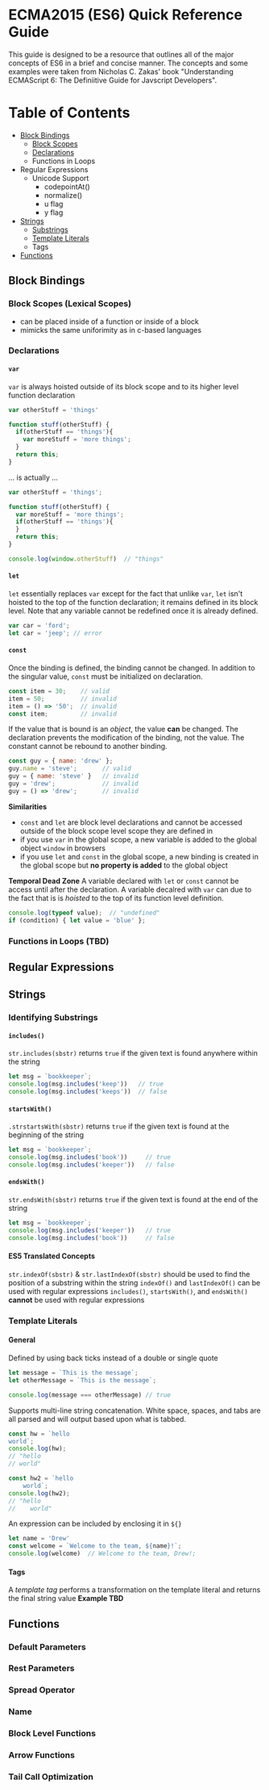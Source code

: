 # ECMA2015 (ES6) Quick Reference Guide
This guide is designed to be a resource that outlines all of the major concepts of ES6 in a brief and concise manner. The concepts and some examples were taken from Nicholas C. Zakas' book "Understanding ECMAScript 6: The Definiitive Guide for Javscript Developers".

# Table of Contents
  - [Block Bindings](#block-bindings)
    - [Block Scopes](#block-scopes-lexical-scopes)
    - [Declarations](#declarations)
    - Functions in Loops
  - Regular Expressions
    - Unicode Support
      - codepointAt()
      - normalize()
      - u flag
      - y flag
  - [Strings](#strings)
    - [Substrings](#substrings)
    - [Template Literals](#template-literals)
    - Tags
  - [Functions](#functions)


## Block Bindings
### Block Scopes (Lexical Scopes)
  - can be placed inside of a function or inside of a block
  - mimicks the same uniforimity as in c-based languages

### Declarations
#### `var`
`var` is always hoisted outside of its block scope and to its higher level function declaration
```js
var otherStuff = 'things'

function stuff(otherStuff) {
  if(otherStuff == 'things'){
    var moreStuff = 'more things';
  }
  return this;
}
```
... is actually ...
```js
var otherStuff = 'things';

function stuff(otherStuff) {
  var moreStuff = 'more things';
  if(otherStuff == 'things'){
  }
  return this;
}

console.log(window.otherStuff)  // "things"
```

#### `let`
`let` essentially replaces `var` except for the fact that unlike `var`, `let` isn't hoisted to the top of the function declaration; it remains defined in its block level. Note that any variable cannot be redefined once it is already defined.
```js
var car = 'ford';
let car = 'jeep'; // error
```

#### `const`
Once the binding is defined, the binding cannot be changed. In addition to the singular value, `const` must be initialized on declaration.
```javascript
const item = 30;    // valid
item = 50;          // invalid
item = () => '50';  // invalid
const item;         // invalid
```
If the value that is bound is an _object_, the value **can** be changed. The declaration prevents the modification of the binding, not the value. The constant cannot be rebound to another binding.
```js
const guy = { name: 'drew' };
guy.name = 'steve';       // valid
guy = { name: 'steve' }   // invalid
guy = 'drew';             // invalid
guy = () => 'drew';       // invalid
```
**Similarities**
  - `const` and `let` are block level declarations and cannot be accessed outside of the block scope level scope they are defined in
  - if you use `var` in the global scope, a new variable is added to the global object `window` in browsers
  - if you use `let` and `const` in the global scope, a new binding is created in the global scope but **no property is added** to the global object

**Temporal Dead Zone**
A variable declared with `let` or `const` cannot be access until after the declaration. A variable decalred with `var` can due to the fact that is is _hoisted_ to the top of its function level definition.
```js
console.log(typeof value);  // "undefined"
if (condition) { let value = 'blue' };
```

### Functions in Loops (TBD)



## Regular Expressions



## Strings
### Identifying Substrings

#### `includes()`
`str.includes(sbstr)` returns `true` if the given text is found anywhere within the string
```js
let msg = `bookkeeper`;
console.log(msg.includes('keep'))   // true
console.log(msg.includes('keeps'))  // false
```

#### `startsWith()`
`.strstartsWith(sbstr)` returns `true` if the given text is found at the beginning of the string
```js
let msg = `bookkeeper`;
console.log(msg.includes('book'))     // true
console.log(msg.includes('keeper'))   // false
```

#### `endsWith()`
`str.endsWith(sbstr)` returns `true` if the given text is found at the end of the string
```js
let msg = `bookkeeper`;
console.log(msg.includes('keeper'))   // true
console.log(msg.includes('book'))     // false
```

#### ES5 Translated Concepts
`str.indexOf(sbstr)` & `str.lastIndexOf(sbstr)` should be used to find the position of a substring within the string
`indexOf()` and `lastIndexOf()` can be used with regular expressions
`includes()`, `startsWith()`, and `endsWith()` **cannot** be used with regular expressions


### Template Literals
#### General
Defined by using back ticks instead of a double or single quote
```js
let message = `This is the message`;
let otherMessage = `This is the message`;

console.log(message === otherMessage) // true
```
Supports multi-line string concatenation. White space, spaces, and tabs are all parsed and will output based upon what is tabbed.
```js
const hw = `hello
world`;
console.log(hw);  
// "hello
// world"

const hw2 = `hello
    world`;
console.log(hw2);
// "hello
//    world"
```
An expression can be included by enclosing it in `${}`
```js
let name = 'Drew'
const welcome = `Welcome to the team, ${name}!`;
console.log(welcome)  // Welcome to the team, Drew!;
```
#### Tags
A _template tag_ performs a transformation on the template literal and returns the final string value
**Example TBD**



## Functions
### Default Parameters
### Rest Parameters
### Spread Operator
### Name
### Block Level Functions
### Arrow Functions
### Tail Call Optimization






  





